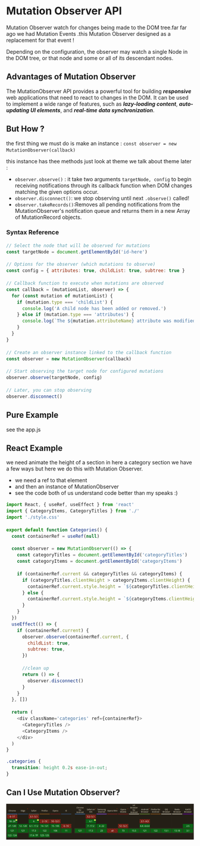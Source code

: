 # Mutation Observer API

Mutation Observer watch for changes being made to the DOM tree.far far ago we had Mutation Events .this Mutation Observer designed as a replacement for that event !

Depending on the configuration, the observer may watch a single Node in the DOM tree, or that node and some or all of its descendant nodes.

## Advantages of Mutation Observer

The MutationObserver API provides a powerful tool for building **_responsive_** web applications that need to react to changes in the DOM. It can be used to implement a wide range of features, such as **_lazy-loading content_**, **_auto-updating UI elements_**, and **_real-time data synchronization_**.

## But How ?

the first thing we must do is make an instance :
`const observer = new MutationObserver(callback)`

this instance has thee methods just look at theme we talk about theme later :

- `observer.observe()` : it take two arguments `targetNode, config` to begin receiving notifications through its callback function when DOM changes matching the given options occur.
- `observer.disconnect()`: we stop observing until next `.observe()` called!
- `observer.takeRecords()`:Removes all pending notifications from the MutationObserver's notification queue and returns them in a new Array of MutationRecord objects.

### Syntax Reference

```js
// Select the node that will be observed for mutations
const targetNode = document.getElementById('id-here')

// Options for the observer (which mutations to observe)
const config = { attributes: true, childList: true, subtree: true }

// Callback function to execute when mutations are observed
const callback = (mutationList, observer) => {
  for (const mutation of mutationList) {
    if (mutation.type === 'childList') {
      console.log('A child node has been added or removed.')
    } else if (mutation.type === 'attributes') {
      console.log(`The ${mutation.attributeName} attribute was modified.`)
    }
  }
}

// Create an observer instance linked to the callback function
const observer = new MutationObserver(callback)

// Start observing the target node for configured mutations
observer.observe(targetNode, config)

// Later, you can stop observing
observer.disconnect()
```

## Pure Example

see the app.js

## React Example

we need animate the height of a section in here a category section we have a few ways but here we do this with Mutation Observer.

- we need a ref to that element
- and then an instance of MutationObserver
- see the code both of us understand code better than my speaks :)

```js
import React, { useRef, useEffect } from 'react'
import { CategoryItems, CategoryTitles } from './'
import './style.css'

export default function Categories() {
  const containerRef = useRef(null)

  const observer = new MutationObserver(() => {
    const categoryTitles = document.getElementById('categoryTitles')
    const categoryItems = document.getElementById('categoryItems')

    if (containerRef.current && categoryTitles && categoryItems) {
      if (categoryTitles.clientHeight > categoryItems.clientHeight) {
        containerRef.current.style.height = `${categoryTitles.clientHeight}px`
      } else {
        containerRef.current.style.height = `${categoryItems.clientHeight}px`
      }
    }
  })
  useEffect(() => {
    if (containerRef.current) {
      observer.observe(containerRef.current, {
        childList: true,
        subtree: true,
      })

      //clean up
      return () => {
        observer.disconnect()
      }
    }
  }, [])

  return (
    <div className='categories' ref={containerRef}>
      <CategoryTitles />
      <CategoryItems />
    </div>
  )
}
```

```css
.categories {
  transition: height 0.2s ease-in-out;
}
```

## Can I Use Mutation Observer?

![alt text](image.png)
